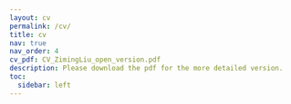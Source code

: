 ```yaml
---
layout: cv
permalink: /cv/
title: cv
nav: true
nav_order: 4
cv_pdf: CV_ZimingLiu_open_version.pdf
description: Please download the pdf for the more detailed version.
toc:
  sidebar: left
---
```

